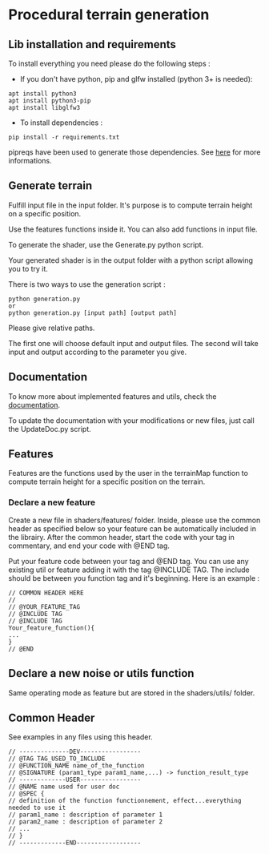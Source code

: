# Procedural terrain generation

## Lib installation and requirements

To install everything you need please do the following steps :

- If you don't have python, pip and glfw installed (python 3+ is needed):
```
apt install python3
apt install python3-pip
apt install libglfw3
```
- To install dependencies :
```
pip install -r requirements.txt
```
pipreqs have been used to generate those dependencies. See [here](https://pypi.org/project/pipreqs/) for more informations.

## Generate terrain

Fulfill input file in the input folder. It's purpose is to compute terrain height on a specific position.

Use the features functions inside it. You can also add functions in input file.

To generate the shader, use the Generate.py python script.

Your generated shader is in the output folder with a python script allowing you to try it.

There is two ways to use the generation script :
```
python generation.py
or
python generation.py [input path] [output path]
```
Please give relative paths.

The first one will choose default input and output files. The second will take input and output according to the parameter you give.

## Documentation

To know more about implemented features and utils, check the [documentation](Doc/main.md).

To update the documentation with your modifications or new files, just call the UpdateDoc.py script.

## Features

Features are the functions used by the user in the terrainMap function to compute terrain height for a specific position on the terrain.

### Declare a new feature

Create a new file in shaders/features/ folder. Inside, please use the common header as specified below so your feature can be automatically included in the librairy. After the common header, start the code with your tag in commentary, and end your code with @END tag.

Put your feature code between your tag and @END tag. You can use any existing util or feature adding it with the tag @INCLUDE TAG. The include should be between you function tag and it's beginning. Here is an example :
```
// COMMON HEADER HERE
//
// @YOUR_FEATURE_TAG
// @INCLUDE TAG
// @INCLUDE TAG
Your_feature_function(){
...
}
// @END
```

## Declare a new noise or utils function

Same operating mode as feature but are stored in the shaders/utils/ folder.


## Common Header
See examples in any files using this header.
```
// --------------DEV-----------------
// @TAG TAG_USED_TO_INCLUDE
// @FUNCTION_NAME name_of_the_function
// @SIGNATURE (param1_type param1_name,...) -> function_result_type
// -------------USER-----------------
// @NAME name used for user doc
// @SPEC {
// definition of the function functionnement, effect...everything needed to use it
// param1_name : description of parameter 1
// param2_name : description of parameter 2
// ...
// }
// -------------END------------------
```
